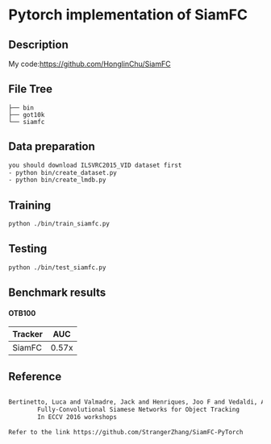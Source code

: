 
# Pytorch implementation of SiamFC
## Description
My code:https://github.com/HonglinChu/SiamFC

## File Tree
```
├── bin
├── got10k
└── siamfc
```
## Data preparation

```bash
you should download ILSVRC2015_VID dataset first
- python bin/create_dataset.py
- python bin/create_lmdb.py
```

## Training
```bash
python ./bin/train_siamfc.py
```
## Testing
```bash
python ./bin/test_siamfc.py
```

## Benchmark results

#### OTB100

|         Tracker        |       AUC       |
| ---------------------- | --------------- |
|         SiamFC         |      0.57x     |

## Reference
```bash

Bertinetto, Luca and Valmadre, Jack and Henriques, Joo F and Vedaldi, Andrea and Torr, Philip H S
		Fully-Convolutional Siamese Networks for Object Tracking
		In ECCV 2016 workshops
		
Refer to the link https://github.com/StrangerZhang/SiamFC-PyTorch
```
